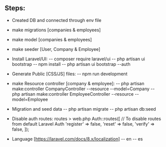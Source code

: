 ## Steps:

- Created DB and connected through env file
- make migrations [companies & employees]
- make model [companies & employees]
- make seeder [User, Company & Employee]

- Install Laravel/UI:
-- composer require laravel/ui
-- php artisan ui bootstrap
-- npm install
-- php artisan ui bootstrap --auth

- Generate Public [CSS/JS] files:
-- npm run development

- make Resource controller [company & employee]:
-- php artisan make:controller CompanyController --resource --model=Company
-- php artisan make:controller EmployeeController --resource --model=Employee

- Migration and seed data
-- php artisan migrate
-- php artisan db:seed




- Disable auth routes: routes > web.php
Auth::routes([
    // To disable routes from default Laravel Auth
    'register' => false,
    'reset' => false,
    'verify' => false,
]);

- Language  [https://laravel.com/docs/8.x/localization]
-- en
-- es 